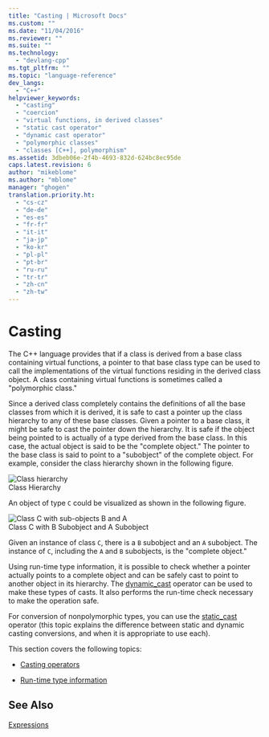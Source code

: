 ```yaml
---
title: "Casting | Microsoft Docs"
ms.custom: ""
ms.date: "11/04/2016"
ms.reviewer: ""
ms.suite: ""
ms.technology: 
  - "devlang-cpp"
ms.tgt_pltfrm: ""
ms.topic: "language-reference"
dev_langs: 
  - "C++"
helpviewer_keywords: 
  - "casting"
  - "coercion"
  - "virtual functions, in derived classes"
  - "static cast operator"
  - "dynamic cast operator"
  - "polymorphic classes"
  - "classes [C++], polymorphism"
ms.assetid: 3dbeb06e-2f4b-4693-832d-624bc8ec95de
caps.latest.revision: 6
author: "mikeblome"
ms.author: "mblome"
manager: "ghogen"
translation.priority.ht: 
  - "cs-cz"
  - "de-de"
  - "es-es"
  - "fr-fr"
  - "it-it"
  - "ja-jp"
  - "ko-kr"
  - "pl-pl"
  - "pt-br"
  - "ru-ru"
  - "tr-tr"
  - "zh-cn"
  - "zh-tw"
---
```

# Casting
The C++ language provides that if a class is derived from a base class containing virtual functions, a pointer to that base class type can be used to call the implementations of the virtual functions residing in the derived class object. A class containing virtual functions is sometimes called a "polymorphic class."  
  
 Since a derived class completely contains the definitions of all the base classes from which it is derived, it is safe to cast a pointer up the class hierarchy to any of these base classes. Given a pointer to a base class, it might be safe to cast the pointer down the hierarchy. It is safe if the object being pointed to is actually of a type derived from the base class. In this case, the actual object is said to be the "complete object." The pointer to the base class is said to point to a "subobject" of the complete object. For example, consider the class hierarchy shown in the following figure.  
  
 ![Class hierarchy](../cpp/media/vc38zz1.gif "vc38ZZ1")  
Class Hierarchy  
  
 An object of type `C` could be visualized as shown in the following figure.  
  
 ![Class C with sub&#45;objects B and A](../cpp/media/vc38zz2.gif "vc38ZZ2")  
Class C with B Subobject and A Subobject  
  
 Given an instance of class `C`, there is a `B` subobject and an `A` subobject. The instance of `C`, including the `A` and `B` subobjects, is the "complete object."  
  
 Using run-time type information, it is possible to check whether a pointer actually points to a complete object and can be safely cast to point to another object in its hierarchy. The [dynamic_cast](../cpp/dynamic-cast-operator.md) operator can be used to make these types of casts. It also performs the run-time check necessary to make the operation safe.  
  
 For conversion of nonpolymorphic types, you can use the [static_cast](../cpp/static-cast-operator.md) operator (this topic explains the difference between static and dynamic casting conversions, and when it is appropriate to use each).  
  
 This section covers the following topics:  
  
-   [Casting operators](../cpp/casting-operators.md)  
  
-   [Run-time type information](../cpp/run-time-type-information.md)  
  
## See Also  
 [Expressions](../cpp/expressions-cpp.md)